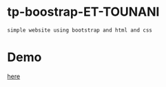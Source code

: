 # tp-boostrap-ET-TOUNANI
    simple website using bootstrap and html and css 
# Demo
<a href="https://tp-boostrap-et-tounani.vercel.app/">here</a>


